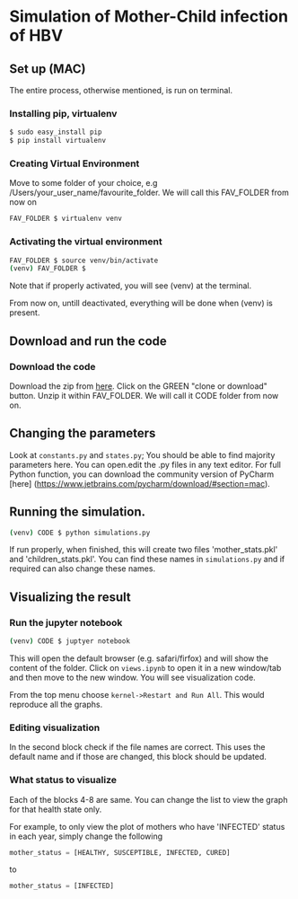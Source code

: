 # Simulation of Mother-Child infection of HBV

## Set up (MAC)
The entire process, otherwise mentioned, is run on terminal.

### Installing pip, virtualenv

```bash
$ sudo easy_install pip
$ pip install virtualenv
```

### Creating Virtual Environment

Move to some folder of your choice, e.g /Users/your_user_name/favourite_folder.
We will call this FAV_FOLDER from now on

```bash
FAV_FOLDER $ virtualenv venv
```

### Activating the virtual environment

```bash
FAV_FOLDER $ source venv/bin/activate
(venv) FAV_FOLDER $
```
Note that if properly activated, you will see (venv) at the terminal.

From now on, untill deactivated, everything will be done when (venv)
is present.

## Download and run the code

### Download the code
Download the zip from [here](https://github.com/rajibchakravorty/hbv_simulation).
Click on the GREEN "clone or download" button. Unzip it within FAV_FOLDER.
We will call it CODE folder from now on.

## Changing the parameters
Look at ```constants.py``` and ```states.py```; You should be able to find majority
parameters here. You can open.edit the .py files in any text editor. For full Python
function, you can download the community version of PyCharm [here] (https://www.jetbrains.com/pycharm/download/#section=mac).

## Running the simulation.
```bash
(venv) CODE $ python simulations.py
```

If run properly, when finished, this will create two files 'mother_stats.pkl' and
'children_stats.pkl'. You can find these names in ```simulations.py``` and if required
can also change these names.

## Visualizing the result

### Run the jupyter notebook

```bash
(venv) CODE $ juptyer notebook
```
This will open the default browser (e.g. safari/firfox) and will show the content
of the folder. Click on ```views.ipynb``` to open it in a new window/tab and then
move to the new window. You will see visualization code.

From the top menu choose ```kernel->Restart and Run All```. This would reproduce
all the graphs.

### Editing visualization
In the second block check if the file names are correct. This uses the default name
and if those are changed, this block should be updated.

### What status to visualize
Each of the blocks 4-8 are same. You can change the list to view the graph for that
health state only.

For example, to only view the plot of mothers who have 'INFECTED' status in each year,
simply change the following

```python
mother_status = [HEALTHY, SUSCEPTIBLE, INFECTED, CURED]
```

to

```python
mother_status = [INFECTED]
```
